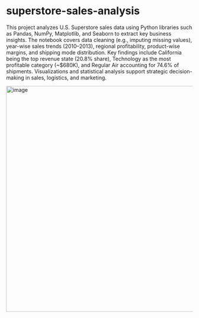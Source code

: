 # superstore-sales-analysis

This project analyzes U.S. Superstore sales data using Python libraries such as Pandas, NumPy, Matplotlib, and Seaborn to extract key business insights. The notebook covers data cleaning (e.g., imputing missing values), year-wise sales trends (2010–2013), regional profitability, product-wise margins, and shipping mode distribution. Key findings include California being the top revenue state (20.8% share), Technology as the most profitable category (~$680K), and Regular Air accounting for 74.6% of shipments. Visualizations and statistical analysis support strategic decision-making in sales, logistics, and marketing.

<img width="1261" height="610" alt="image" src="https://github.com/user-attachments/assets/c3567f8e-5e15-448e-9b27-ce4852dc15f7" />
